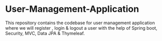 # User-Management-Application
This repository contains the codebase for user management application where we will register , login &amp; logout a user with the help of Spring boot, Security, MVC, Data JPA &amp; Thymeleaf.
